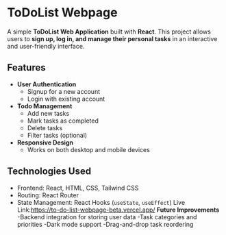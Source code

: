 # ToDoList Webpage

A simple **ToDoList Web Application** built with **React**. This project allows users to **sign up, log in, and manage their personal tasks** in an interactive and user-friendly interface.
## Features
- **User Authentication**
  - Signup for a new account
  - Login with existing account
- **Todo Management**
  - Add new tasks
  - Mark tasks as completed
  - Delete tasks
  - Filter tasks (optional)
- **Responsive Design**
  - Works on both desktop and mobile devices

## Technologies Used
- Frontend: React, HTML, CSS, Tailwind CSS
- Routing: React Router
- State Management: React Hooks (`useState`, `useEffect`)
Live Link:https://to-do-list-webpage-beta.vercel.app/
**Future Improvements**
-Backend integration for storing user data
-Task categories and priorities
-Dark mode support
-Drag-and-drop task reordering
